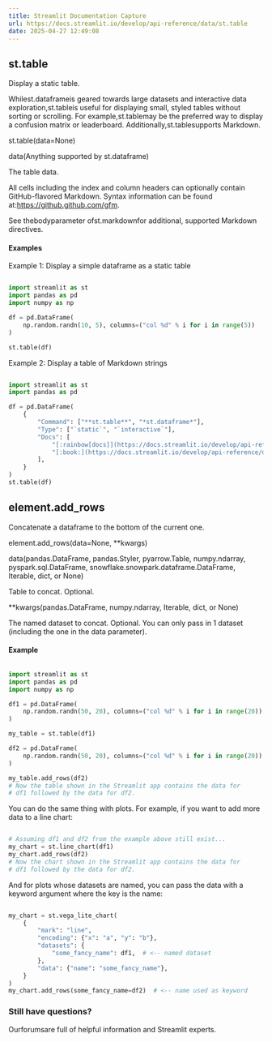 ```yaml
---
title: Streamlit Documentation Capture
url: https://docs.streamlit.io/develop/api-reference/data/st.table
date: 2025-04-27 12:49:08
---
```


## st.table

Display a static table.

Whilest.dataframeis geared towards large datasets and interactive
data exploration,st.tableis useful for displaying small, styled
tables without sorting or scrolling. For example,st.tablemay be
the preferred way to display a confusion matrix or leaderboard.
Additionally,st.tablesupports Markdown.

st.table(data=None)

data(Anything supported by st.dataframe)

The table data.

All cells including the index and column headers can optionally
contain GitHub-flavored Markdown. Syntax information can be found
at:https://github.github.com/gfm.

See thebodyparameter ofst.markdownfor additional,
supported Markdown directives.

#### Examples

Example 1: Display a simple dataframe as a static table

```python

import streamlit as st
import pandas as pd
import numpy as np

df = pd.DataFrame(
    np.random.randn(10, 5), columns=("col %d" % i for i in range(5))
)

st.table(df)

```

Example 2: Display a table of Markdown strings

```python

import streamlit as st
import pandas as pd

df = pd.DataFrame(
    {
        "Command": ["**st.table**", "*st.dataframe*"],
        "Type": ["`static`", "`interactive`"],
        "Docs": [
            "[:rainbow[docs]](https://docs.streamlit.io/develop/api-reference/data/st.dataframe)",
            "[:book:](https://docs.streamlit.io/develop/api-reference/data/st.table)",
        ],
    }
)
st.table(df)

```

## element.add_rows

Concatenate a dataframe to the bottom of the current one.

element.add_rows(data=None, **kwargs)

data(pandas.DataFrame, pandas.Styler, pyarrow.Table, numpy.ndarray, pyspark.sql.DataFrame, snowflake.snowpark.dataframe.DataFrame, Iterable, dict, or None)

Table to concat. Optional.

**kwargs(pandas.DataFrame, numpy.ndarray, Iterable, dict, or None)

The named dataset to concat. Optional. You can only pass in 1
dataset (including the one in the data parameter).

#### Example

```python

import streamlit as st
import pandas as pd
import numpy as np

df1 = pd.DataFrame(
    np.random.randn(50, 20), columns=("col %d" % i for i in range(20))
)

my_table = st.table(df1)

df2 = pd.DataFrame(
    np.random.randn(50, 20), columns=("col %d" % i for i in range(20))
)

my_table.add_rows(df2)
# Now the table shown in the Streamlit app contains the data for
# df1 followed by the data for df2.

```

You can do the same thing with plots. For example, if you want to add
more data to a line chart:

```python

# Assuming df1 and df2 from the example above still exist...
my_chart = st.line_chart(df1)
my_chart.add_rows(df2)
# Now the chart shown in the Streamlit app contains the data for
# df1 followed by the data for df2.

```

And for plots whose datasets are named, you can pass the data with a
keyword argument where the key is the name:

```python

my_chart = st.vega_lite_chart(
    {
        "mark": "line",
        "encoding": {"x": "a", "y": "b"},
        "datasets": {
            "some_fancy_name": df1,  # <-- named dataset
        },
        "data": {"name": "some_fancy_name"},
    }
)
my_chart.add_rows(some_fancy_name=df2)  # <-- name used as keyword

```

### Still have questions?

Ourforumsare full of helpful information and Streamlit experts.
